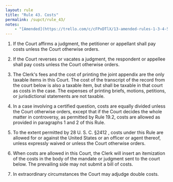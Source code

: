 ```yaml
---
layout: rule
title: "Rule 43. Costs"
permalink: /supct/rule_43/
notes:
    - "[Amended](https://trello.com/c/cFPxDTlX/13-amended-rules-1-3-4-5-6-7-15-25-26-27-29-32-33-34-35-38-39-43) on June 13th, 2025, to take effect on June 28th, 2025."
---
```


1. If the Court affirms a judgment, the petitioner or appellant shall pay costs unless the Court otherwise orders.


2. If the Court reverses or vacates a judgment, the respondent or appellee shall pay costs unless the Court otherwise orders.


3. The Clerk's fees and the cost of printing the joint appendix are the only taxable items in this Court. The cost of the transcript of the record from the court below is also a taxable item, but shall be taxable in that court as costs in the case. The expenses of printing briefs, motions, petitions, or jurisdictional statements are not taxable.


4. In a case involving a certified question, costs are equally divided unless the Court otherwise orders, except that if the Court decides the whole matter in controversy, as permitted by Rule 19.2, costs are allowed as provided in paragraphs 1 and 2 of this Rule.


5. To the extent permitted by 28 U. S. C. §2412 , costs under this Rule are allowed for or against the United States or an officer or agent thereof, unless expressly waived or unless the Court otherwise orders.


6. When costs are allowed in this Court, the Clerk will insert an itemization of the costs in the body of the mandate or judgment sent to the court below. The prevailing side may not submit a bill of costs.


7. In extraordinary circumstances the Court may adjudge double costs.
